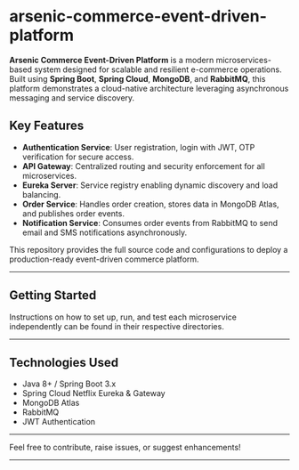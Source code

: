 # arsenic-commerce-event-driven-platform

**Arsenic Commerce Event-Driven Platform** is a modern microservices-based system designed for scalable and resilient e-commerce operations.  
Built using **Spring Boot**, **Spring Cloud**, **MongoDB**, and **RabbitMQ**, this platform demonstrates a cloud-native architecture leveraging asynchronous messaging and service discovery.

## Key Features
- **Authentication Service**: User registration, login with JWT, OTP verification for secure access.
- **API Gateway**: Centralized routing and security enforcement for all microservices.
- **Eureka Server**: Service registry enabling dynamic discovery and load balancing.
- **Order Service**: Handles order creation, stores data in MongoDB Atlas, and publishes order events.
- **Notification Service**: Consumes order events from RabbitMQ to send email and SMS notifications asynchronously.

This repository provides the full source code and configurations to deploy a production-ready event-driven commerce platform.

---

## Getting Started

Instructions on how to set up, run, and test each microservice independently can be found in their respective directories.

---

## Technologies Used

- Java 8+ / Spring Boot 3.x  
- Spring Cloud Netflix Eureka & Gateway  
- MongoDB Atlas  
- RabbitMQ  
- JWT Authentication  

---

Feel free to contribute, raise issues, or suggest enhancements!

---


